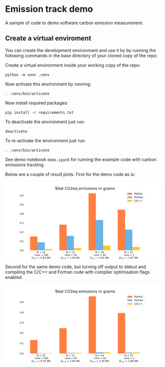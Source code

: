 # Emission track demo
A sample of code to demo software carbon emission measurement.

## Create a virtual enviroment

You can create the development environment and use it by by running the following commands in the base directory of your cloned copy of the repo:

Create a virtual environment inside your working copy of the repo:
```
python -m venv .venv
```

Now activate this environment by running:
```
. .venv/bin/activate
```

Now install required packages:
```
pip install -r requirements.txt
```

To deactivate the environment just run:
```
deactivate
```

To re-activate the environment just run:
```
. .venv/bin/activate
```

See demo notebook `demo.ipynb` for running the example code with carbon emissions tracking.

Below are a couple of result plots. First for the demo code as is:

![alt text](plots/emissions.png)

Second for the same demo code, but turning off output to stdout and compiling the C/C++ and Fortran code with compiler optimisation flags enabled. 

![alt text](plots/emissions_no_print_optimised.png)
